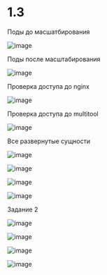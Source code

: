 # 1.3
Поды до масшатбирования

![image](https://github.com/user-attachments/assets/5aa878e9-9b45-4663-af43-c3363fb18c65)

Поды после масштабирования

![image](https://github.com/user-attachments/assets/23980783-a2a1-417f-a9f6-b24e7b159a94)

Проверка доступа до nginx

![image](https://github.com/user-attachments/assets/618529d5-1155-45dd-850f-61244728d122)

Проверка доступа до multitool

![image](https://github.com/user-attachments/assets/2ae313bf-33a8-4175-8332-bd16c9fc1daf)

Все развернутые сущности

![image](https://github.com/user-attachments/assets/8ceaf62b-0771-4b46-9bc0-ac04ceb64223)


![image](https://github.com/user-attachments/assets/84be42fa-10dc-49c1-a6ef-c060c94fc8f1)

![image](https://github.com/user-attachments/assets/1aae80e4-b74a-4947-8f78-5d8f64b9508c)

![image](https://github.com/user-attachments/assets/86a00809-a266-41a9-a461-f0e1bcffcc16)


Задание 2

![image](https://github.com/user-attachments/assets/3b396182-17a5-47b9-b0f1-09062e621bb8)

![image](https://github.com/user-attachments/assets/863ea23d-abf6-456c-9851-be4addd3fc63)

![image](https://github.com/user-attachments/assets/9c34362b-916a-48af-a5bd-8b5300cdcfae)

![image](https://github.com/user-attachments/assets/140ebca1-5aa1-47ee-a184-e412982fe2ee)










